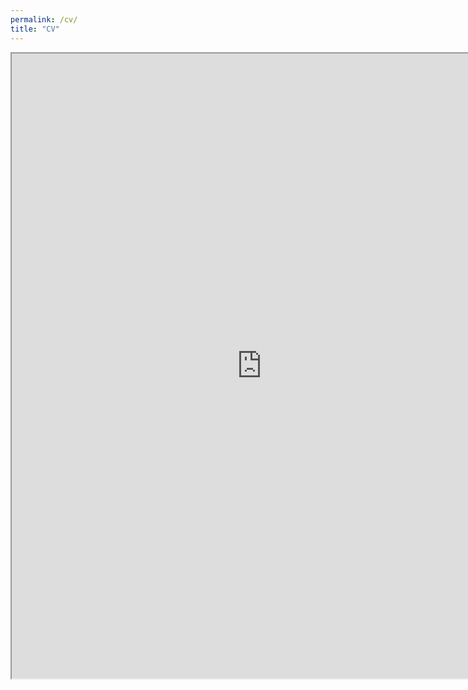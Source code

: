 ```yaml
---
permalink: /cv/
title: "CV"
---
```

  <iframe 
  src="https://mqmohring.github.io/portfolio/CVMQM.pdf#toolbar=0&navpanes=0&scrollbar=0&view=FitH" 
  width="800" height="1000"></iframe>